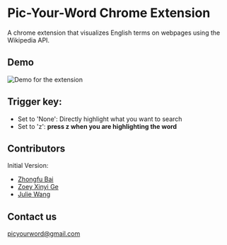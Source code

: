 # Pic-Your-Word Chrome Extension
A chrome extension that visualizes English terms on webpages using the Wikipedia API.

## Demo
![Demo for the extension](demo/demo.gif)

## Trigger key:
* Set to 'None': Directly highlight what you want to search
* Set to 'z': **press z when you are highlighting the word**

## Contributors
Initial Version:
* [Zhongfu Bai](https://github.com/Zhongfu01)
* [Zoey Xinyi Ge](https://github.com/zoeygxy)
* [Julie Wang](https://github.com/juliecwang)

## Contact us
picyourword@gmail.com